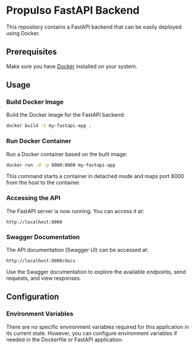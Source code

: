 # Propulso FastAPI Backend

This repository contains a FastAPI backend that can be easily deployed using Docker.

## Prerequisites

Make sure you have [Docker](https://docs.docker.com/get-docker/) installed on your system.

## Usage

### Build Docker Image

Build the Docker image for the FastAPI backend:

```bash
docker build -t my-fastapi-app .
```

### Run Docker Container

Run a Docker container based on the built image:

```bash
docker run -d -p 8000:8000 my-fastapi-app
```

This command starts a container in detached mode and maps port 8000 from the host to the container.

### Accessing the API

The FastAPI server is now running. You can access it at:

```
http://localhost:8000
```

### Swagger Documentation

The API documentation (Swagger UI) can be accessed at:

```
http://localhost:8000/docs
```

Use the Swagger documentation to explore the available endpoints, send requests, and view responses.

## Configuration

### Environment Variables

There are no specific environment variables required for this application in its current state. However, you can configure environment variables if needed in the Dockerfile or FastAPI application.
